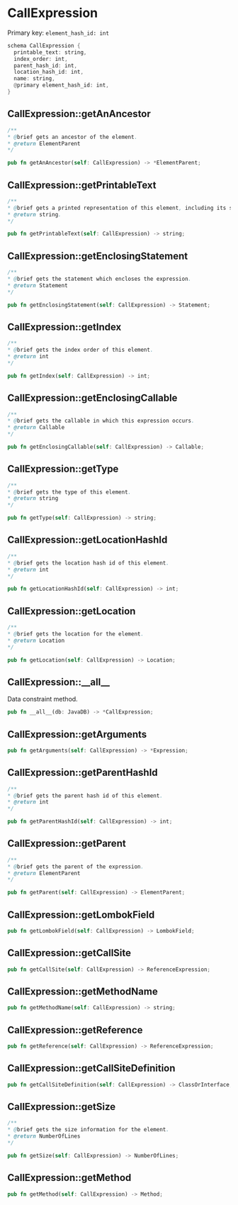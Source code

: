 # CallExpression

Primary key: `element_hash_id: int`

```rust
schema CallExpression {
  printable_text: string,
  index_order: int,
  parent_hash_id: int,
  location_hash_id: int,
  name: string,
  @primary element_hash_id: int,
}
```
## CallExpression::getAnAncestor

```java
/**
* @brief gets an ancestor of the element.
* @return ElementParent 
*/
```
```rust
pub fn getAnAncestor(self: CallExpression) -> *ElementParent;
```
## CallExpression::getPrintableText

```java
/**
* @brief gets a printed representation of this element, including its structure where applicable.
* @return string.
*/
```
```rust
pub fn getPrintableText(self: CallExpression) -> string;
```
## CallExpression::getEnclosingStatement

```java
/**
* @brief gets the statement which encloses the expression.
* @return Statement 
*/
```
```rust
pub fn getEnclosingStatement(self: CallExpression) -> Statement;
```
## CallExpression::getIndex

```java
/**
* @brief gets the index order of this element.
* @return int
*/
```
```rust
pub fn getIndex(self: CallExpression) -> int;
```
## CallExpression::getEnclosingCallable

```java
/**
* @brief gets the callable in which this expression occurs.
* @return Callable 
*/
```
```rust
pub fn getEnclosingCallable(self: CallExpression) -> Callable;
```
## CallExpression::getType

```java
/**
* @brief gets the type of this element.
* @return string
*/
```
```rust
pub fn getType(self: CallExpression) -> string;
```
## CallExpression::getLocationHashId

```java
/**
* @brief gets the location hash id of this element.
* @return int
*/
```
```rust
pub fn getLocationHashId(self: CallExpression) -> int;
```
## CallExpression::getLocation

```java
/**
* @brief gets the location for the element.
* @return Location
*/
```
```rust
pub fn getLocation(self: CallExpression) -> Location;
```
## CallExpression::\_\_all\_\_

Data constraint method.

```rust
pub fn __all__(db: JavaDB) -> *CallExpression;
```
## CallExpression::getArguments

```rust
pub fn getArguments(self: CallExpression) -> *Expression;
```
## CallExpression::getParentHashId

```java
/**
* @brief gets the parent hash id of this element.
* @return int
*/
```
```rust
pub fn getParentHashId(self: CallExpression) -> int;
```
## CallExpression::getParent

```java
/**
* @brief gets the parent of the expression.
* @return ElementParent 
*/
```
```rust
pub fn getParent(self: CallExpression) -> ElementParent;
```
## CallExpression::getLombokField

```rust
pub fn getLombokField(self: CallExpression) -> LombokField;
```
## CallExpression::getCallSite

```rust
pub fn getCallSite(self: CallExpression) -> ReferenceExpression;
```
## CallExpression::getMethodName

```rust
pub fn getMethodName(self: CallExpression) -> string;
```
## CallExpression::getReference

```rust
pub fn getReference(self: CallExpression) -> ReferenceExpression;
```
## CallExpression::getCallSiteDefinition

```rust
pub fn getCallSiteDefinition(self: CallExpression) -> ClassOrInterface;
```
## CallExpression::getSize

```java
/**
* @brief gets the size information for the element.
* @return NumberOfLines
*/
```
```rust
pub fn getSize(self: CallExpression) -> NumberOfLines;
```
## CallExpression::getMethod

```rust
pub fn getMethod(self: CallExpression) -> Method;
```
